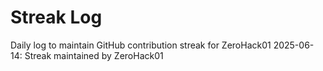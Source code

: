 # Streak Log
Daily log to maintain GitHub contribution streak for ZeroHack01
2025-06-14: Streak maintained by ZeroHack01

